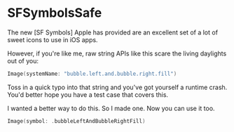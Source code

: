 # SFSymbolsSafe

The new [SF Symbols] Apple has provided are an excellent set of a lot of sweet icons to use in iOS apps.

However, if you're like me, raw string APIs like this scare the living daylights out of you:

```swift
Image(systemName: "bubble.left.and.bubble.right.fill")
```

Toss in a quick typo into that string and you've got yourself a runtime crash. You'd better hope you have a test case that covers this.

I wanted a better way to do this. So I made one. Now you can use it too.

```swift
Image(symbol: .bubbleLeftAndBubbleRightFill)
```
